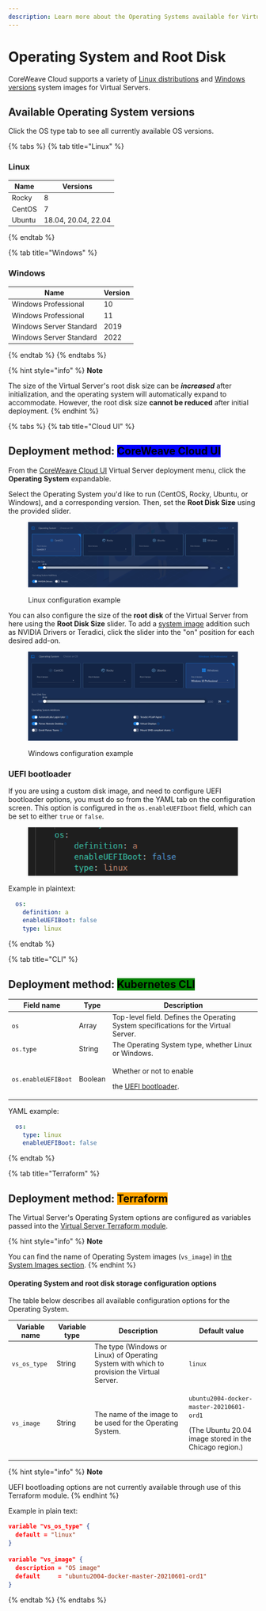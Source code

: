 ```yaml
---
description: Learn more about the Operating Systems available for Virtual Servers.
---
```


# Operating System and Root Disk

CoreWeave Cloud supports a variety of [Linux distributions](https://docs.coreweave.com/virtual-servers/coreweave-system-images/linux-images?q=system+images) and [Windows versions](https://docs.coreweave.com/virtual-servers/coreweave-system-images/windows-images?q=system+images) system images for Virtual Servers.

## Available Operating System versions

Click the OS type tab to see all currently available OS versions.

{% tabs %}
{% tab title="Linux" %}
### Linux

| Name   | Versions            |
| ------ | ------------------- |
| Rocky  | 8                   |
| CentOS | 7                   |
| Ubuntu | 18.04, 20.04, 22.04 |
{% endtab %}

{% tab title="Windows" %}
### Windows

| Name                    | Version |
| ----------------------- | ------- |
| Windows Professional    | 10      |
| Windows Professional    | 11      |
| Windows Server Standard | 2019    |
| Windows Server Standard | 2022    |
{% endtab %}
{% endtabs %}

{% hint style="info" %}
**Note**

The size of the Virtual Server's root disk size can be _**increased**_ after initialization, and the operating system will automatically expand to accommodate. However, the root disk size **cannot be reduced** after initial deployment.
{% endhint %}

{% tabs %}
{% tab title="Cloud UI" %}
## **Deployment method:** <mark style="background-color:blue;">CoreWeave Cloud UI</mark>

From the [CoreWeave Cloud UI](../../../virtual-servers/deployment-methods/coreweave-apps.md) Virtual Server deployment menu, click the **Operating System** expandable.

Select the Operating System you'd like to run (CentOS, Rocky, Ubuntu, or Windows), and a corresponding version. Then, set the **Root Disk Size** using the provided slider.

<figure><img src="../../.gitbook/assets/image (46).png" alt="Screenshot of OS selection menu"><figcaption><p>Linux configuration example</p></figcaption></figure>

You can also configure the size of the **root disk** of the Virtual Server from here using the **Root Disk Size** slider. To add a [system image](../coreweave-system-images/) addition such as NVIDIA Drivers or Teradici, click the slider into the "on" position for each desired add-on.

<figure><img src="../../.gitbook/assets/image (42).png" alt=""><figcaption><p>Windows configuration example</p></figcaption></figure>

### **UEFI bootloader**

If you are using a custom disk image, and need to configure UEFI bootloader options, you must do so from the YAML tab on the configuration screen. This option is configured in the `os.enableUEFIboot` field, which can be set to either `true` or `false`.

<figure><img src="../../.gitbook/assets/image (73).png" alt="" width="491"><figcaption></figcaption></figure>

Example in plaintext:

```yaml
  os:
    definition: a
    enableUEFIBoot: false
    type: linux
```
{% endtab %}

{% tab title="CLI" %}
## **Deployment method:** <mark style="background-color:green;">Kubernetes CLI</mark>

| Field name          | Type    | Description                                                                                                     |
| ------------------- | ------- | --------------------------------------------------------------------------------------------------------------- |
| `os`                | Array   | Top-level field. Defines the Operating System specifications for the Virtual Server.                            |
| `os.type`           | String  | The Operating System type, whether Linux or Windows.                                                            |
| `os.enableUEFIBoot` | Boolean | <p>Whether or not to enable</p><p>the <a href="https://wiki.ubuntu.com/EFIBootLoaders">UEFI bootloader</a>.</p> |

YAML example:

```yaml
  os:
    type: linux
    enableUEFIBoot: false
```
{% endtab %}

{% tab title="Terraform" %}
## **Deployment method:** <mark style="background-color:orange;">Terraform</mark>

The Virtual Server's Operating System options are configured as variables passed into the [Virtual Server Terraform module](https://github.com/coreweave/kubernetes-cloud/tree/master/virtual-server/examples/terraform).

{% hint style="info" %}
**Note**

You can find the name of Operating System images (`vs_image`) in [the System Images section](https://docs.coreweave.com/virtual-servers/coreweave-system-images).
{% endhint %}

#### Operating System and root disk storage configuration options

The table below describes all available configuration options for the Operating System.

| Variable name | Variable type | Description                                                                                 | Default value                                                                                                            |
| ------------- | ------------- | ------------------------------------------------------------------------------------------- | ------------------------------------------------------------------------------------------------------------------------ |
| `vs_os_type`  | String        | The type (Windows or Linux) of Operating System with which to provision the Virtual Server. | `linux`                                                                                                                  |
| `vs_image`    | String        | The name of the image to be used for the Operating System.                                  | <p><code>ubuntu2004-docker-master-20210601-ord1</code> </p><p>(The Ubuntu 20.04 image stored in the Chicago region.)</p> |

{% hint style="info" %}
**Note**

UEFI bootloading options are not currently available through use of this Terraform module.
{% endhint %}

Example in plain text:

```json
variable "vs_os_type" {
  default = "linux"
}

variable "vs_image" {
  description = "OS image"
  default     = "ubuntu2004-docker-master-20210601-ord1"
}
```
{% endtab %}
{% endtabs %}
